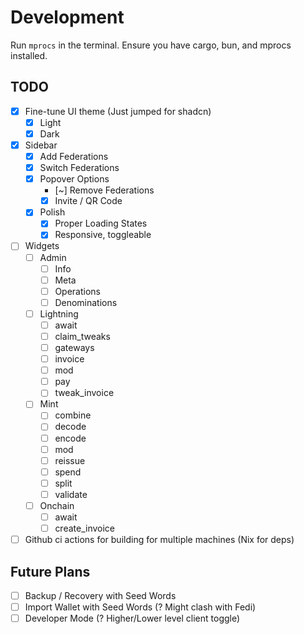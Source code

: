 # Development

Run `mprocs` in the terminal. Ensure you have cargo, bun, and mprocs installed.

## TODO

- [x] Fine-tune UI theme (Just jumped for shadcn)
  - [x] Light
  - [x] Dark
- [x] Sidebar
  - [x] Add Federations
  - [x] Switch Federations
  - [x] Popover Options
      - [~] Remove Federations
      - [x] Invite / QR Code
  - [x] Polish
      - [x] Proper Loading States
      - [x] Responsive, toggleable
- [ ] Widgets
  - [ ] Admin
    - [ ] Info
    - [ ] Meta
    - [ ] Operations
    - [ ] Denominations
  - [ ] Lightning
    - [ ] await
    - [ ] claim_tweaks
    - [ ] gateways
    - [ ] invoice
    - [ ] mod
    - [ ] pay
    - [ ] tweak_invoice
  - [ ] Mint
    - [ ] combine
    - [ ] decode
    - [ ] encode
    - [ ] mod
    - [ ] reissue
    - [ ] spend
    - [ ] split
    - [ ] validate
  - [ ] Onchain
    - [ ] await
    - [ ] create_invoice
- [ ] Github ci actions for building for multiple machines (Nix for deps)

## Future Plans

- [ ] Backup / Recovery with Seed Words
- [ ] Import Wallet with Seed Words (? Might clash with Fedi)
- [ ] Developer Mode (? Higher/Lower level client toggle)
